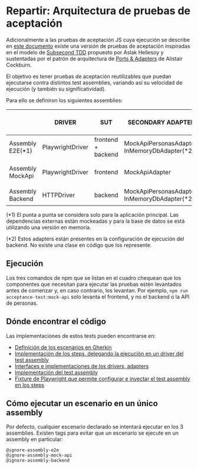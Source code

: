 # Repartir: Arquitectura de pruebas de aceptación

Adicionalmente a las pruebas de aceptación JS cuya ejecución se describe en [este documento](../src/main/frontend/README.md) existe una versión de pruebas de aceptación inspiradas en el modelo de [Subsecond TDD](https://github.com/subsecondtdd) propuesto por Aslak Hellesoy y sustentadas por el patrón de arquitectura de [Ports & Adapters](https://alistair.cockburn.us/hexagonal-architecture/) de Alistair Cockburn.

El objetivo es tener pruebas de aceptación reutilizables que puedan ejecutarse contra distintos test assemblies, variando así su velocidad de ejecución (y también su significatividad).

Para ello se definiron los siguientes assemblies:


|                   | **DRIVER**        | **SUT**               | **SECONDARY ADAPTER**                         | **COMANDO QUE LO EJECUTA**            |
|-------------------|-------------------|-----------------------|-----------------------------------------------|---------------------------------------|
| Assembly E2E(*1)  | PlaywrightDriver  | frontend + backend    | MockApiPersonasAdapter, InMemoryDbAdapter(*2) | ```npm run acceptance-test:e2e```     |
| Assembly MockApi  | PlaywrightDriver  | frontend              | MockApiAdapter                                | ```npm run acceptance-test:mock-api```|
| Assembly Backend  | HTTPDriver        | backend               | MockApiPersonasAdapter, InMemoryDbAdapter(*2) | ```npm run acceptance-test:backend``` |

(*1) El punta a punta se considera solo para la aplicación principal. Las dependencias externas están mockeadas y para la base de datos se está utilizando una versión en memoria.

(*2) Estos adapters están presentes en la configuración de ejecución del backend. No existe una clase en código que los represente.


## Ejecución

Los tres comandos de npm que se listan en el cuadro chequean que los componentes que necesitan para ejecutar las pruebas estén levantados antes de comenzar y, en caso contrario, los levantan. Por ejemplo, ```npm run acceptance-test:mock-api``` solo levanta el frontend, y no el backend o la API de personas.


## Dónde encontrar el código

Las implementaciones de estos tests pueden encontrarse en:
- [Definición de los escenarios en Gherkin](../src/jsAdvancedAcceptanceTest/features/)
- [Implementación de los steps, delegando la ejecución en un driver del test assembly](../src/jsAdvancedAcceptanceTest/steps/)
- [Interfaces e implementaciones de los drivers, adapters](../src/jsAdvancedAcceptanceTest/src/test-drivers/)
- [Implementación del test assembly](../src/main/frontend/packages/assembly-runner/src/assembly.ts)
- [Fixture de Playwright que permite configurar e inyectar el test assembly en los steps](../src/jsAdvancedAcceptanceTest/src/fixtures.ts)


## Cómo ejecutar un escenario en un único assembly

Por defecto, cualquier escenario declarado se intentará ejecutar en los 3 assemblies. Existen tags para evitar que un escenario se ejecute en un assembly en particular:
```
@ignore-assembly-e2e
@ignore-assembly-mock-api
@ignore-assembly-backend
```





